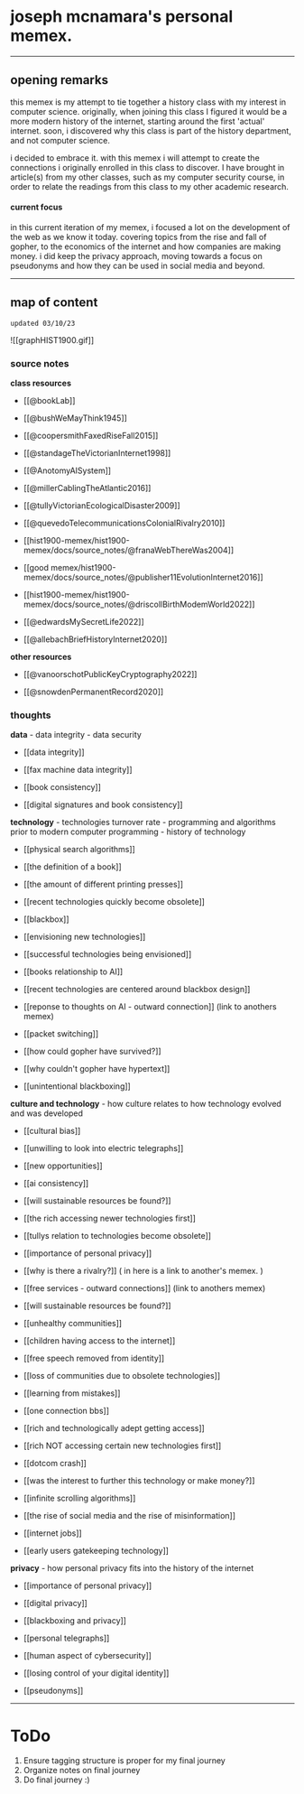 # **joseph mcnamara's personal memex.**
---

## **opening remarks**

this memex is my attempt to tie together a history class with my interest in computer science. originally, when joining this class I figured it would be a more modern history of the internet, starting around the first 'actual' internet. soon, i discovered why this class is part of the history department, and not computer science. 

i decided to embrace it. with this memex i will attempt to create the connections i originally enrolled in this class to discover. I have brought in article(s) from my other classes, such as my computer security course, in order to relate the readings from this class to my other academic research. 

#### **current focus**

in this current iteration of my memex, i focused a lot on the development of the web as we know it today. covering topics from the rise and fall of gopher, to the economics of the internet and how companies are making money. i did keep the privacy approach, moving towards a focus on pseudonyms and how they can be used in social media and beyond.

---

## **map of content**
	updated 03/10/23

![[graphHIST1900.gif]]


### **source notes**

**class resources**

- [[@bookLab]]

- [[@bushWeMayThink1945]]

- [[@coopersmithFaxedRiseFall2015]]

- [[@standageTheVictorianInternet1998]]

- [[@AnotomyAISystem]]

- [[@millerCablingTheAtlantic2016]]

- [[@tullyVictorianEcologicalDisaster2009]]

- [[@quevedoTelecommunicationsColonialRivalry2010]]

- [[hist1900-memex/hist1900-memex/docs/source_notes/@franaWebThereWas2004]]

- [[good memex/hist1900-memex/docs/source_notes/@publisher11EvolutionInternet2016]]

- [[hist1900-memex/hist1900-memex/docs/source_notes/@driscollBirthModemWorld2022]]

- [[@edwardsMySecretLife2022]]

- [[@allebachBriefHistoryInternet2020]]




**other resources**

- [[@vanoorschotPublicKeyCryptography2022]]

- [[@snowdenPermanentRecord2020]]


### **thoughts**

**data** - data integrity - data security

- [[data integrity]]

- [[fax machine data integrity]]

- [[book consistency]]

- [[digital signatures and book consistency]]


**technology** - technologies turnover rate - programming and algorithms prior to modern computer programming - history of technology

- [[physical search algorithms]]

- [[the definition of a book]]

- [[the amount of different printing presses]]

- [[recent technologies quickly become obsolete]]

- [[blackbox]]

- [[envisioning new technologies]]

- [[successful technologies being envisioned]]

- [[books relationship to AI]]

- [[recent technologies are centered around blackbox design]]

- [[reponse to thoughts on AI - outward connection]] (link to anothers memex)

- [[packet switching]]

- [[how could gopher have survived?]]

- [[why couldn't gopher have hypertext]]

- [[unintentional blackboxing]]



**culture and technology** - how culture relates to how technology evolved and was developed

- [[cultural bias]]

- [[unwilling to look into electric telegraphs]]

- [[new opportunities]]

- [[ai consistency]]

- [[will sustainable resources be found?]]

- [[the rich accessing newer technologies first]]

- [[tullys relation to technologies become obsolete]]

- [[importance of personal privacy]]

- [[why is there a rivalry?]] ( in here is a link to another's memex. )

- [[free services - outward connections]] (link to anothers memex)

- [[will sustainable resources be found?]]

- [[unhealthy communities]]

- [[children having access to the internet]]

- [[free speech removed from identity]]

- [[loss of communities due to obsolete technologies]]

- [[learning from mistakes]]

- [[one connection bbs]]

- [[rich and technologically adept getting access]]

- [[rich NOT accessing certain new technologies first]]

- [[dotcom crash]]

- [[was the interest to further this technology or make money?]]

- [[infinite scrolling algorithms]]

- [[the rise of social media and the rise of misinformation]]

- [[internet jobs]]

- [[early users gatekeeping technology]]



**privacy** - how personal privacy fits into the history of the internet

- [[importance of personal privacy]]

- [[digital privacy]]

- [[blackboxing and privacy]]

- [[personal telegraphs]]

- [[human aspect of cybersecurity]]

- [[losing control of your digital identity]]

- [[pseudonyms]]




---

# ToDo

1. Ensure tagging structure is proper for my final journey
2. Organize notes on final journey
3. Do final journey :)